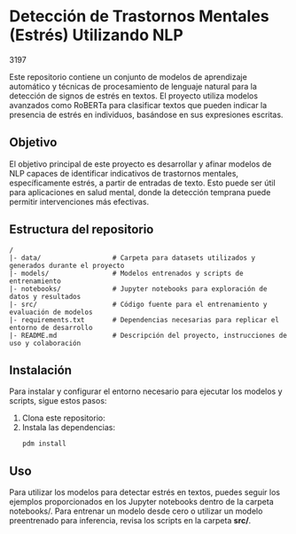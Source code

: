# Detección de Trastornos Mentales (Estrés) Utilizando NLP

3197

Este repositorio contiene un conjunto de modelos de aprendizaje automático y técnicas de procesamiento de lenguaje natural para la detección de signos de estrés en textos. El proyecto utiliza modelos avanzados como RoBERTa para clasificar textos que pueden indicar la presencia de estrés en individuos, basándose en sus expresiones escritas.

## Objetivo
El objetivo principal de este proyecto es desarrollar y afinar modelos de NLP capaces de identificar indicativos de trastornos mentales, específicamente estrés, a partir de entradas de texto. Esto puede ser útil para aplicaciones en salud mental, donde la detección temprana puede permitir intervenciones más efectivas.

## Estructura del repositorio
``` 
/
|- data/                  # Carpeta para datasets utilizados y generados durante el proyecto
|- models/                # Modelos entrenados y scripts de entrenamiento
|- notebooks/             # Jupyter notebooks para exploración de datos y resultados
|- src/                   # Código fuente para el entrenamiento y evaluación de modelos
|- requirements.txt       # Dependencias necesarias para replicar el entorno de desarrollo
|- README.md              # Descripción del proyecto, instrucciones de uso y colaboración
``` 

## Instalación

Para instalar y configurar el entorno necesario para ejecutar los modelos y scripts, sigue estos pasos:

1. Clona este repositorio:
2. Instala las dependencias:
   ```
   pdm install
   ```
## Uso 
Para utilizar los modelos para detectar estrés en textos, puedes seguir los ejemplos proporcionados en los Jupyter notebooks dentro de la carpeta notebooks/. Para entrenar un modelo desde cero o utilizar un modelo preentrenado para inferencia, revisa los scripts en la carpeta **src/**.